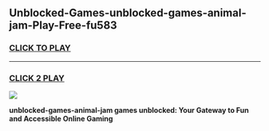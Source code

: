 
## Unblocked-Games-unblocked-games-animal-jam-Play-Free-fu583
<h3>
<a href="https://premium76.site?title=unblocked-games-animal-jam&ref=10A">CLICK TO PLAY</a></h3>
<hr>

<h3>
<a href="https://premium76.site?title=unblocked-games-animal-jam&ref=10A">CLICK 2 PLAY</a>
  
</h3>

<a href="https://premium76.site?title=unblocked-games-animal-jam&ref=10A"><img src="https://clearcache.store/games.png"></a>


**unblocked-games-animal-jam games unblocked: Your Gateway to Fun and Accessible Online Gaming**
